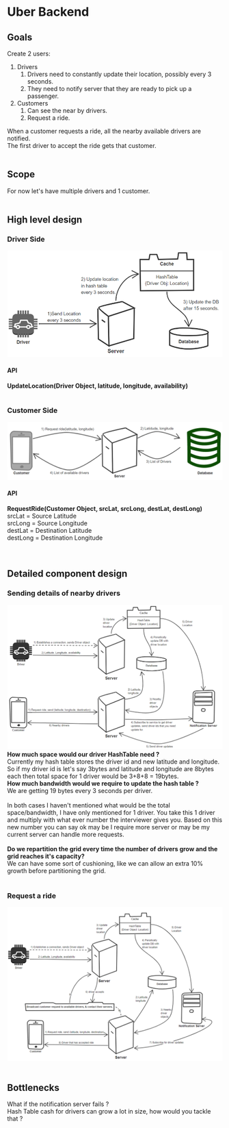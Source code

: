 <h1>Uber Backend</h1>

<h2>Goals</h2>
Create 2 users:
<ol>
<li>
Drivers</br>
<ol>
<li>Drivers need to constantly update their location, possibly every 3 seconds. </li>
<li>They need to notify server that they are ready to pick up a passenger.</li>
</ol>
</li>
<li>
Customers</br>
<ol>
<li>Can see the near by drivers.</li>
<li>Request a ride.</li>
</ol>
</li>
</ol>
When a customer requests a ride, all the nearby available drivers are notified.</br>
The first driver to accept the ride gets that customer.
</br></br>

<h2>Scope</h2>
For now let's have multiple drivers and 1 customer.
</br></br>

<h2>High level design</h2>
<h3>Driver Side</h3>
<img src = "img/DriverHighLevelDiagram.PNG" />
<h4>API</h4>
<b>UpdateLocation(Driver Object, latitude, longitude, availability)</b>
</br></br>
<h3>Customer Side</h3>
<img src = "img/CustomerHighLevelDiagram.PNG" />
<h4>API</h4>
<b>RequestRide(Customer Object, srcLat, srcLong, destLat, destLong)</b></br>
srcLat = Source Latitude </br>
srcLong = Source Longitude </br>
destLat = Destination Latitude </br>
destLong = Destination Longitude </br>
</br></br>

<h2>Detailed component design</h2>
<h3>Sending details of nearby drivers </h3>
<img src = "img/DetailedDesign.PNG" />
</br>
<b>How much space would our driver HashTable need ?</b></br>
Currently my hash table stores the driver id and new latitude and longitude.</br>
So if my driver id is let's say 3bytes and latitude and longitude are 8bytes each then total space for 1 driver would be 3+8+8 = 19bytes.</br>
<b>How much bandwidth would we require to update the hash table ? </b></br>
We are getting 19 bytes every 3 seconds per driver.</br>
</br>
In both cases I haven't mentioned what would be the total space/bandwidth, I have only mentioned for 1 driver. You take this 1 driver and multiply with what ever number the interviewer gives you. Based on this new number you can say ok may be I require more server or may be my current server can handle more requests.</br>
</br>
<b>Do we repartition the grid every time the number of drivers grow and the grid reaches it's capacity? </b></br>
We can have some sort of cushioning, like we can allow an extra 10% growth before partitioning the grid.</br>
</br>
<h3>Request a ride</h3>
<img src = "img/RequestRide.PNG" />
</br></br>

<h2>Bottlenecks</h2>
What if the notification server fails ? </br>
Hash Table cash for drivers can grow a lot in size, how would you tackle that ? </br>
